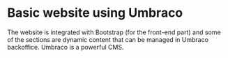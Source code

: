 <h1>Basic website using Umbraco</h1>

The website is integrated with Bootstrap (for the front-end part) and some of the sections are dynamic content that can be managed in Umbraco backoffice. 
Umbraco is a powerful CMS.
